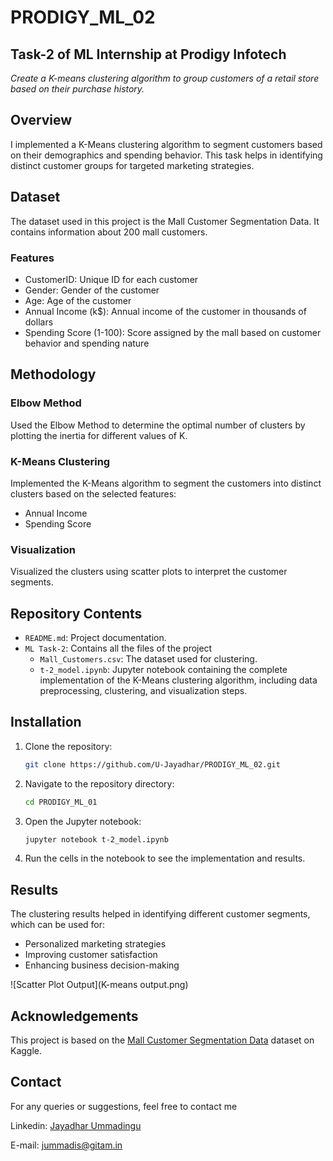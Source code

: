 # **PRODIGY_ML_02** 

## Task-2 of ML Internship at Prodigy Infotech

*Create a K-means clustering algorithm to group customers of a retail store based on their purchase history.*

## Overview

I implemented a K-Means clustering algorithm to segment customers based on their demographics and spending behavior. This task helps in identifying distinct customer groups for targeted marketing strategies.

## Dataset
The dataset used in this project is the Mall Customer Segmentation Data. It contains information about 200 mall customers.

### Features
- CustomerID: Unique ID for each customer
- Gender: Gender of the customer
- Age: Age of the customer
- Annual Income (k$): Annual income of the customer in thousands of dollars
- Spending Score (1-100): Score assigned by the mall based on customer behavior and spending nature

## Methodology

### Elbow Method
Used the Elbow Method to determine the optimal number of clusters by plotting the inertia for different values of K.

### K-Means Clustering
Implemented the K-Means algorithm to segment the customers into distinct clusters based on the selected features:
- Annual Income
- Spending Score

### Visualization
Visualized the clusters using scatter plots to interpret the customer segments.

## Repository Contents
- `README.md`: Project documentation.
- `ML Task-2`: Contains all the files of the project 
  - `Mall_Customers.csv`: The dataset used for clustering.
  - `t-2_model.ipynb`: Jupyter notebook containing the complete implementation of the K-Means clustering algorithm, including data preprocessing, clustering, and visualization steps.

## Installation

1. Clone the repository:
    ```sh
    git clone https://github.com/U-Jayadhar/PRODIGY_ML_02.git
    ```
2. Navigate to the repository directory:
    ```sh
    cd PRODIGY_ML_01
    ```
3. Open the Jupyter notebook:
    ```sh
    jupyter notebook t-2_model.ipynb
    ```
4. Run the cells in the notebook to see the implementation and results.

## Results
The clustering results helped in identifying different customer segments, which can be used for:

- Personalized marketing strategies
- Improving customer satisfaction
- Enhancing business decision-making

![Scatter Plot Output](K-means output.png)

## Acknowledgements
This project is based on the [Mall Customer Segmentation Data](https://www.kaggle.com/datasets/vjchoudhary7/customer-segmentation-tutorial-in-python/data) dataset on Kaggle.

## Contact

For any queries or suggestions, feel free to contact me 

Linkedin: [Jayadhar Ummadingu](https://www.linkedin.com/in/jayadhar-ummadisingu-2a825b25a/)

E-mail: jummadis@gitam.in